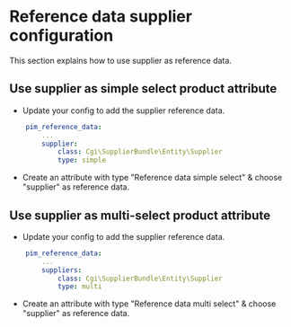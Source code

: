 # Reference data supplier configuration

This section explains how to use supplier as reference data.

## Use supplier as simple select product attribute

- Update your config to add the supplier reference data.
```yaml
    pim_reference_data:
        ...
        supplier:
            class: Cgi\SupplierBundle\Entity\Supplier
            type: simple    
```
- Create an attribute with type "Reference data simple select" & choose "supplier" as reference data.

## Use supplier as multi-select product attribute

- Update your config to add the supplier reference data.
```yaml
    pim_reference_data:
        ...
        suppliers:
            class: Cgi\SupplierBundle\Entity\Supplier
            type: multi    
```
- Create an attribute with type "Reference data multi select" & choose "supplier" as reference data.

